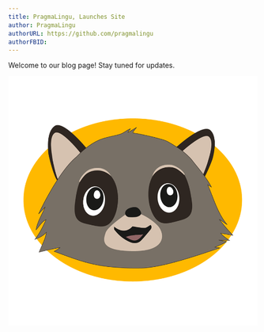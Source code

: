 ```yaml
---
title: PragmaLingu, Launches Site
author: PragmaLingu
authorURL: https://github.com/pragmalingu
authorFBID: 
---
```


Welcome to our blog page! Stay tuned for updates.


<img
  alt="Rikki"
  src='/img/kleines_Icon_2.png'
  className= "mascott"
/>
